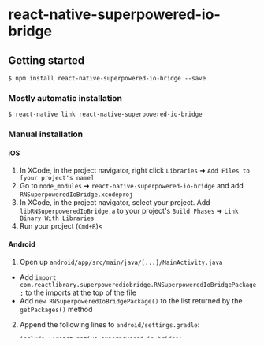 
# react-native-superpowered-io-bridge

## Getting started

`$ npm install react-native-superpowered-io-bridge --save`

### Mostly automatic installation

`$ react-native link react-native-superpowered-io-bridge`

### Manual installation


#### iOS

1. In XCode, in the project navigator, right click `Libraries` ➜ `Add Files to [your project's name]`
2. Go to `node_modules` ➜ `react-native-superpowered-io-bridge` and add `RNSuperpoweredIoBridge.xcodeproj`
3. In XCode, in the project navigator, select your project. Add `libRNSuperpoweredIoBridge.a` to your project's `Build Phases` ➜ `Link Binary With Libraries`
4. Run your project (`Cmd+R`)<

#### Android

1. Open up `android/app/src/main/java/[...]/MainActivity.java`
  - Add `import com.reactlibrary.superpowerediobridge.RNSuperpoweredIoBridgePackage;` to the imports at the top of the file
  - Add `new RNSuperpoweredIoBridgePackage()` to the list returned by the `getPackages()` method
2. Append the following lines to `android/settings.gradle`:
  	```
  	include ':react-native-superpowered-io-bridge'
  	project(':react-native-superpowered-io-bridge').projectDir = new File(rootProject.projectDir, 	'../node_modules/react-native-superpowered-io-bridge/android')
  	```
3. Insert the following lines inside the dependencies block in `android/app/build.gradle`:
  	```
      compile project(':react-native-superpowered-io-bridge')
  	```

#### Windows
[Read it! :D](https://github.com/ReactWindows/react-native)

1. In Visual Studio add the `RNSuperpoweredIoBridge.sln` in `node_modules/react-native-superpowered-io-bridge/windows/RNSuperpoweredIoBridge.sln` folder to their solution, reference from their app.
2. Open up your `MainPage.cs` app
  - Add `using Superpowered.Io.Bridge.RNSuperpoweredIoBridge;` to the usings at the top of the file
  - Add `new RNSuperpoweredIoBridgePackage()` to the `List<IReactPackage>` returned by the `Packages` method


## Usage
```javascript
import RNSuperpoweredIoBridge from 'react-native-superpowered-io-bridge';

// TODO: What to do with the module?
RNSuperpoweredIoBridge;
```
  